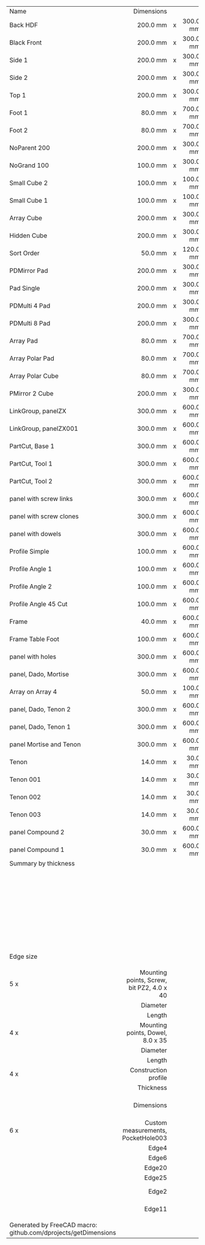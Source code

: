 |   |   |   |   |   |   |   |
|:--|--:|:-:|--:|--:|--:|--:|
|   Name   |   Dimensions   |   |   |   Thickness   |   Quantity   |   m2   |
|   Back HDF   |   200.0 mm   |   x   |   300.0 mm   |   3.0 mm   |   1   |   0.06   |
|   Black Front   |   200.0 mm   |   x   |   300.0 mm   |   18.0 mm   |   1   |   0.06   |
|   Side 1   |   200.0 mm   |   x   |   300.0 mm   |   18.0 mm   |   1   |   0.06   |
|   Side 2   |   200.0 mm   |   x   |   300.0 mm   |   18.0 mm   |   1   |   0.06   |
|   Top 1   |   200.0 mm   |   x   |   300.0 mm   |   18.0 mm   |   1   |   0.06   |
|   Foot 1   |   80.0 mm   |   x   |   700.0 mm   |   80.0 mm   |   1   |   0.056   |
|   Foot 2   |   80.0 mm   |   x   |   700.0 mm   |   80.0 mm   |   1   |   0.056   |
|   NoParent 200   |   200.0 mm   |   x   |   300.0 mm   |   18.0 mm   |   1   |   0.06   |
|   NoGrand 100   |   100.0 mm   |   x   |   300.0 mm   |   18.0 mm   |   1   |   0.03   |
|   Small Cube 2   |   100.0 mm   |   x   |   100.0 mm   |   18.0 mm   |   1   |   0.01   |
|   Small Cube 1   |   100.0 mm   |   x   |   100.0 mm   |   18.0 mm   |   1   |   0.01   |
|   Array Cube   |   200.0 mm   |   x   |   300.0 mm   |   18.0 mm   |   6   |   0.36   |
|   Hidden Cube   |   200.0 mm   |   x   |   300.0 mm   |   18.0 mm   |   1   |   0.06   |
|   Sort Order   |   50.0 mm   |   x   |   120.0 mm   |   18.0 mm   |   1   |   0.006   |
|   PDMirror Pad   |   200.0 mm   |   x   |   300.0 mm   |   18.0 mm   |   2   |   0.12   |
|   Pad Single   |   200.0 mm   |   x   |   300.0 mm   |   18.0 mm   |   1   |   0.06   |
|   PDMulti 4 Pad   |   200.0 mm   |   x   |   300.0 mm   |   18.0 mm   |   4   |   0.24   |
|   PDMulti 8 Pad   |   200.0 mm   |   x   |   300.0 mm   |   18.0 mm   |   8   |   0.48   |
|   Array Pad   |   80.0 mm   |   x   |   700.0 mm   |   80.0 mm   |   4   |   0.224   |
|   Array Polar Pad   |   80.0 mm   |   x   |   700.0 mm   |   80.0 mm   |   4   |   0.224   |
|   Array Polar Cube   |   80.0 mm   |   x   |   700.0 mm   |   80.0 mm   |   4   |   0.224   |
|   PMirror 2 Cube   |   200.0 mm   |   x   |   300.0 mm   |   18.0 mm   |   2   |   0.12   |
|   LinkGroup, panelZX   |   300.0 mm   |   x   |   600.0 mm   |   18.0 mm   |   2   |   0.36   |
|   LinkGroup, panelZX001   |   300.0 mm   |   x   |   600.0 mm   |   18.0 mm   |   2   |   0.36   |
|   PartCut, Base 1   |   300.0 mm   |   x   |   600.0 mm   |   18.0 mm   |   2   |   0.36   |
|   PartCut, Tool 1   |   300.0 mm   |   x   |   600.0 mm   |   18.0 mm   |   2   |   0.36   |
|   PartCut, Tool 2   |   300.0 mm   |   x   |   600.0 mm   |   18.0 mm   |   2   |   0.36   |
|   panel with screw links   |   300.0 mm   |   x   |   600.0 mm   |   18.0 mm   |   1   |   0.18   |
|   panel with screw clones   |   300.0 mm   |   x   |   600.0 mm   |   18.0 mm   |   1   |   0.18   |
|   panel with dowels   |   300.0 mm   |   x   |   600.0 mm   |   18.0 mm   |   1   |   0.18   |
|   Profile Simple   |   100.0 mm   |   x   |   600.0 mm   |   100.0 mm   |   1   |   0.06   |
|   Profile Angle 1   |   100.0 mm   |   x   |   600.0 mm   |   100.0 mm   |   1   |   0.06   |
|   Profile Angle 2   |   100.0 mm   |   x   |   600.0 mm   |   100.0 mm   |   1   |   0.06   |
|   Profile Angle 45 Cut   |   100.0 mm   |   x   |   600.0 mm   |   100.0 mm   |   1   |   0.06   |
|   Frame   |   40.0 mm   |   x   |   600.0 mm   |   20.0 mm   |   1   |   0.024   |
|   Frame Table Foot   |   100.0 mm   |   x   |   600.0 mm   |   100.0 mm   |   1   |   0.06   |
|   panel with holes   |   300.0 mm   |   x   |   600.0 mm   |   18.0 mm   |   1   |   0.18   |
|   panel, Dado, Mortise   |   300.0 mm   |   x   |   600.0 mm   |   18.0 mm   |   1   |   0.18   |
|   Array on Array 4   |   50.0 mm   |   x   |   100.0 mm   |   18.0 mm   |   4   |   0.02   |
|   panel, Dado, Tenon 2   |   300.0 mm   |   x   |   600.0 mm   |   18.0 mm   |   1   |   0.18   |
|   panel, Dado, Tenon 1   |   300.0 mm   |   x   |   600.0 mm   |   18.0 mm   |   1   |   0.18   |
|   panel Mortise and Tenon   |   300.0 mm   |   x   |   600.0 mm   |   18.0 mm   |   1   |   0.18   |
|   Tenon    |   14.0 mm   |   x   |   30.0 mm   |   9.0 mm   |   1   |   0.00042   |
|   Tenon 001   |   14.0 mm   |   x   |   30.0 mm   |   9.0 mm   |   1   |   0.00042   |
|   Tenon 002   |   14.0 mm   |   x   |   30.0 mm   |   9.0 mm   |   1   |   0.00042   |
|   Tenon 003   |   14.0 mm   |   x   |   30.0 mm   |   9.0 mm   |   1   |   0.00042   |
|   panel Compound 2   |   30.0 mm   |   x   |   600.0 mm   |   30.0 mm   |   1   |   0.018   |
|   panel Compound 1   |   30.0 mm   |   x   |   600.0 mm   |   30.0 mm   |   1   |   0.018   |
|   Summary by thickness   |   |   |   |   |   |   |
|   |   |   |   |   3.0 mm   |   1   |   0.06   |
|   |   |   |   |   18.0 mm   |   55   |   5.056   |
|   |   |   |   |   80.0 mm   |   14   |   0.784   |
|   |   |   |   |   100.0 mm   |   5   |   0.3   |
|   |   |   |   |   20.0 mm   |   1   |   0.024   |
|   |   |   |   |   9.0 mm   |   4   |   0.00168   |
|   |   |   |   |   30.0 mm   |   2   |   0.036   |
|   |   |   |   |   |   |   |
|   Edge size   |   |   |   |   |   |   98532.0 mm   |
|   |   |   |   |   |   |   |
|   5 x    |   Mounting points, Screw, bit PZ2, 4.0 x 40   |   |   |   |   |   |
|   |   Diameter   |   |   |   4.0 mm   |   |   |
|   |   Length   |   |   |   40.0 mm   |   |   |
|   4 x    |   Mounting points, Dowel, 8.0 x 35   |   |   |   |   |   |
|   |   Diameter   |   |   |   8.0 mm   |   |   |
|   |   Length   |   |   |   35.0 mm   |   |   |
|   4 x    |   Construction profile   |   |   |   |   |   |
|   |   Thickness   |   |   |   1.0 mm   |   |   |
|   |   Dimensions   |   |   |   100 mm x 100 mm x 600 mm   |   |   |
|   6 x    |   Custom measurements, PocketHole003   |   |   |   |   |   |
|   |   Edge4   |   |   |   50.0 mm   |   |   |
|   |   Edge6   |   |   |   32.0 mm   |   |   |
|   |   Edge20   |   |   |   9.0 mm   |   |   |
|   |   Edge25   |   |   |   32.0 mm   |   |   |
|   |   Edge2   |   |   |   600.0 mm   |   |   |
|   |   Edge11   |   |   |   300.0 mm   |   |   |
|   |   |   |   |   |   |   |
|   Generated by FreeCAD macro: github.com/dprojects/getDimensions   |   |   |   |   |   |   |
